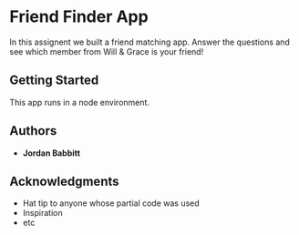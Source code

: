 # Friend Finder App

In this assignent we built a friend matching app. Answer the questions and see which member from Will & Grace is your friend!

## Getting Started

This app runs in a node environment. 


## Authors

* **Jordan Babbitt**


## Acknowledgments

* Hat tip to anyone whose partial code was used
* Inspiration
* etc